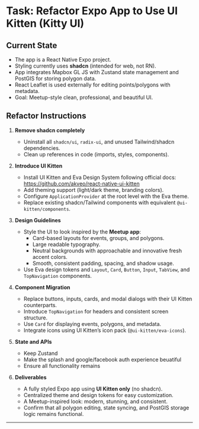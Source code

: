 # Task: Refactor Expo App to Use UI Kitten (Kitty UI)

## Current State
- The app is a React Native Expo project.
- Styling currently uses **shadcn** (intended for web, not RN).
- App integrates Mapbox GL JS with Zustand state management and PostGIS for storing polygon data.
- React Leaflet is used externally for editing points/polygons with metadata.
- Goal: Meetup-style clean, professional, and beautiful UI.

## Refactor Instructions
1. **Remove shadcn completely**
   - Uninstall all `shadcn/ui`, `radix-ui`, and unused Tailwind/shadcn dependencies.
   - Clean up references in code (imports, styles, components).

2. **Introduce UI Kitten**
   - Install UI Kitten and Eva Design System following official docs:  
     https://github.com/akveo/react-native-ui-kitten
   - Add theming support (light/dark theme, branding colors).
   - Configure `ApplicationProvider` at the root level with the Eva theme.
   - Replace existing shadcn/Tailwind components with equivalent `@ui-kitten/components`.

3. **Design Guidelines**
   - Style the UI to look inspired by the **Meetup app**:
     - Card-based layouts for events, groups, and polygons.
     - Large readable typography.
     - Neutral backgrounds with approachable and innovative fresh accent colors.
     - Smooth, consistent padding, spacing, and shadow usage.
   - Use Eva design tokens and `Layout`, `Card`, `Button`, `Input`, `TabView`, and `TopNavigation` components.

4. **Component Migration**
   - Replace buttons, inputs, cards, and modal dialogs with their UI Kitten counterparts.
   - Introduce `TopNavigation` for headers and consistent screen structure.
   - Use `Card` for displaying events, polygons, and metadata.
   - Integrate icons using UI Kitten’s icon pack (`@ui-kitten/eva-icons`).

5. **State and APIs**
   - Keep Zustand
   - Make the splash and google/facebook auth experience beuatiful 
   - Ensure all functionality remains

6. **Deliverables**
   - A fully styled Expo app using **UI Kitten only** (no shadcn).
   - Centralized theme and design tokens for easy customization.
   - A Meetup-inspired look: modern, stunning, and consistent.
   - Confirm that all polygon editing, state syncing, and PostGIS storage logic remains functional.

---
